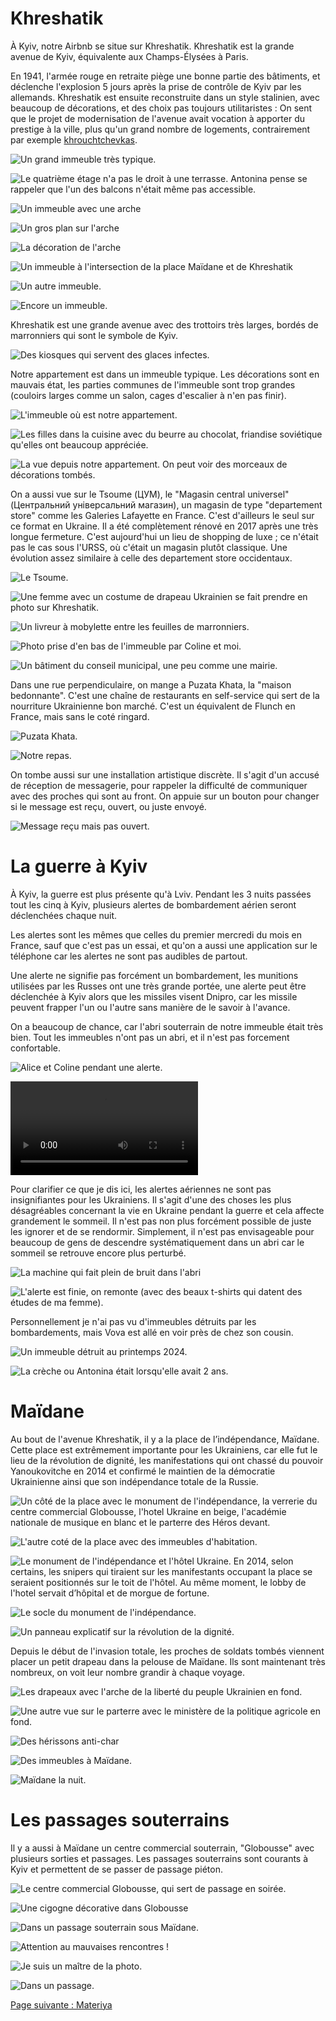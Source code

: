 # Khreshatik

À Kyiv, notre Airbnb se situe sur Khreshatik. Khreshatik est la grande avenue de
Kyiv, équivalente aux Champs-Élysées à Paris.

En 1941, l'armée rouge en retraite piège une bonne partie des bâtiments, et
déclenche l'explosion 5 jours après la prise de contrôle de Kyiv par les
allemands. Khreshatik est ensuite reconstruite dans un style stalinien, avec
beaucoup de décorations, et des choix pas toujours utilitaristes  : On sent que
le projet de modernisation de l'avenue avait vocation à apporter du prestige à
la ville, plus qu'un grand nombre de logements, contrairement par exemple
[khrouchtchevkas](https://fr.wikipedia.org/wiki/Khrouchtchevka).

![Un grand immeuble très typique.](images/kyiv/p1/khreshatik/immeuble_3.jpg)

![Le quatrième étage n'a pas le droit à une terrasse. Antonina pense se rappeler que l'un des balcons n'était même pas accessible.](images/kyiv/p1/khreshatik/arcades.jpg)

![Un immeuble avec une arche](images/kyiv/p1/khreshatik/arche_plan_large.jpg)

![Un gros plan sur l'arche](images/kyiv/p1/khreshatik/arche.jpg)

![La décoration de l'arche](images/kyiv/p1/khreshatik/decoration.jpg)

![Un immeuble à l'intersection de la place Maïdane et de Khreshatik](images/kyiv/p1/khreshatik/immeuble_folkmart.jpg)

![Un autre immeuble.](images/kyiv/p1/khreshatik/immeuble.jpg)

![Encore un immeuble.](images/kyiv/p1/khreshatik/immeuble2.jpg)

Khreshatik est une grande avenue avec des trottoirs très larges, bordés de
marronniers qui sont le symbole de Kyiv.

![Des kiosques qui servent des glaces infectes.](images/kyiv/p1/khreshatik/kiosques.jpg)

Notre appartement est dans un immeuble typique. Les décorations sont en mauvais
état, les parties communes de l'immeuble sont trop grandes (couloirs larges
comme un salon, cages d'escalier à n'en pas finir).

![L'immeuble où est notre appartement.](images/kyiv/p1/khreshatik/notre_immeuble.jpg)

![Les filles dans la cuisine avec du beurre au chocolat, friandise soviétique qu'elles ont beaucoup appréciée.](images/kyiv/p1/khreshatik/beurre.jpg)

![La vue depuis notre appartement. On peut voir des morceaux de décorations tombés.](images/kyiv/p1/khreshatik/vue_appartement_khreshatik.jpg)

On a aussi vue sur le Tsoume (ЦУМ), le "Magasin central universel" (Центральний
універсальний магазин), un magasin de type "departement store" comme les
Galeries Lafayette en France. C'est d'ailleurs le seul sur ce format en Ukraine.
Il a été complètement rénové en 2017 après une très longue fermeture. C'est
aujourd'hui un lieu de shopping de luxe ; ce n'était pas le cas sous l'URSS, où
c'était un magasin plutôt classique. Une évolution assez similaire à celle des
departement store occidentaux.

![Le Tsoume.](images/kyiv/p1/khreshatik/tsoum.jpg)

![Une femme avec un costume de drapeau Ukrainien se fait prendre en photo sur Khreshatik.](images/kyiv/p1/khreshatik/miss_ukraine.jpg)

![Un livreur à mobylette entre les feuilles de marronniers.](images/kyiv/p1/khreshatik/kashtane_mobilette.jpg)

![Photo prise d'en bas de l'immeuble par Coline et moi.](images/kyiv/p1/khreshatik/khreshatik_appartement_fenetre.jpg)

![Un bâtiment du conseil municipal, une peu comme une mairie.](images/kyiv/p1/khreshatik/ministere.jpg)

Dans une rue perpendiculaire, on mange a Puzata Khata, la "maison bedonnante".
C'est une chaîne de restaurants en self-service qui sert de la nourriture
Ukrainienne bon marché. C'est un équivalent de Flunch en France, mais sans le
coté ringard.

![Puzata Khata.](images/kyiv/p1/khreshatik/pekha_ext.jpg)

![Notre repas.](images/kyiv/p1/khreshatik/pekha.jpg)

On tombe aussi sur une installation artistique discrète. Il s'agit d'un accusé
de réception de messagerie, pour rappeler la difficulté de communiquer avec des
proches qui sont au front. On appuie sur un bouton pour changer si le message
est reçu, ouvert, ou juste envoyé.

![Message reçu mais pas ouvert.](images/kyiv/p1/khreshatik/accuse_reception.jpg)

# La guerre à Kyiv

À Kyiv, la guerre est plus présente qu'à Lviv. Pendant les 3 nuits passées tout
les cinq à Kyiv, plusieurs alertes de bombardement aérien seront déclenchées
chaque nuit.

Les alertes sont les mêmes que celles du premier mercredi du mois en France,
sauf que c'est pas un essai, et qu'on a aussi une application sur le téléphone
car les alertes ne sont pas audibles de partout.

Une alerte ne signifie pas forcément un bombardement, les munitions utilisées
par les Russes ont une très grande portée, une alerte peut être déclenchée à
Kyiv alors que les missiles visent Dnipro, car les missile peuvent frapper l'un
ou l'autre sans manière de le savoir à l'avance.

On a beaucoup de chance, car l'abri souterrain de notre immeuble était très
bien. Tout les immeubles n'ont pas un abri, et il n'est pas forcement
confortable.

![Alice et Coline pendant une alerte.](images/kyiv/p1/khreshatik/abri/bancs.jpg)

![Présentation de l'abri](images/kyiv/p1/khreshatik/abri/abri_vlog.webm)

Pour clarifier ce que je dis ici, les alertes aériennes ne sont pas
insignifiantes pour les Ukrainiens. Il s'agit d'une des choses les plus
désagréables concernant la vie en Ukraine pendant la guerre et cela affecte
grandement le sommeil. Il n'est pas non plus forcément possible de juste les
ignorer et de se rendormir. Simplement, il n'est pas envisageable pour beaucoup
de gens de descendre systématiquement dans un abri car le sommeil se retrouve
encore plus perturbé.

![La machine qui fait plein de bruit dans l'abri](images/kyiv/p1/khreshatik/abri/machine.jpg)

![L'alerte est finie, on remonte (avec des beaux t-shirts qui datent des études de ma femme).](images/kyiv/p1/khreshatik/abri/remonte.jpg)

Personnellement je n'ai pas vu d'immeubles détruits par les bombardements, mais
Vova est allé en voir près de chez son cousin.

![Un immeuble détruit au printemps 2024.](images/kyiv/p1/vova_immeuble_detruit.jpg)

![La crèche ou Antonina était lorsqu'elle avait 2 ans.](images/kyiv/p1/creche.jpg)

# Maïdane

Au bout de l'avenue Khreshatik, il y a la place de l’indépendance, Maïdane.
Cette place est extrêmement importante pour les Ukrainiens, car elle fut le lieu
de la révolution de dignité, les manifestations qui ont chassé du pouvoir
Yanoukovitche en 2014 et confirmé le maintien de la démocratie Ukrainienne
ainsi que son indépendance totale de la Russie.

![Un côté de la place avec le monument de l'indépendance, la verrerie du centre commercial Globousse, l'hotel Ukraine en beige, l'académie nationale de musique en blanc et le parterre des Héros devant.](images/kyiv/p1/maidane/plan_large_2.jpg)

![L'autre coté de la place avec des immeubles d'habitation.](images/kyiv/p1/maidane/plan_large.jpg)

![Le monument de l'indépendance et l'hôtel Ukraine. En 2014, selon certains, les snipers qui tiraient sur les manifestants occupant la place se seraient positionnés sur le toit de l'hôtel. Au même moment, le lobby de l'hotel servait d’hôpital et de morgue de fortune.](images/kyiv/p1/maidane/hotel_ukraine_monument_independance.jpg)

![Le socle du monument de l'indépendance.](images/kyiv/p1/maidane/detail_monument.jpg)

![Un panneau explicatif sur la révolution de la dignité.](images/kyiv/p1/maidane/panneau_revolution_maidane.jpg)

Depuis le début de l'invasion totale, les proches de soldats tombés viennent
placer un petit drapeau dans la pelouse de Maïdane. Ils sont maintenant très
nombreux, on voit leur nombre grandir à chaque voyage.

![Les drapeaux avec l'arche de la liberté du peuple Ukrainien en fond.](images/kyiv/p1/maidane/parterre_des_heros.jpg)

![Une autre vue sur le parterre avec le ministère de la politique agricole en fond.](images/kyiv/p1/maidane/parterre_des_heros_2.jpg)

![Des hérissons anti-char](images/kyiv/p1/maidane/herissons_peinture.jpg)

![Des immeubles à Maïdane.](images/kyiv/p1/maidane/colone_globus.jpg)

![Maïdane la nuit.](images/kyiv/p1/maidane/nuit.jpg)

# Les passages souterrains

Il y a aussi à Maïdane un centre commercial souterrain, "Globousse" avec plusieurs sorties et
passages. Les passages souterrains sont courants à Kyiv et permettent de se
passer de passage piéton.

![Le centre commercial Globousse, qui sert de passage en soirée.](images/kyiv/p1/maidane/globus.jpg)

![Une cigogne décorative dans Globousse](images/kyiv/p1/maidane/cigogne_globus.jpg)

![Dans un passage souterrain sous Maïdane.](images/kyiv/p1/maidane/passage_souterrain.jpg)

![Attention au mauvaises rencontres !](images/kyiv/p1/emile_souterrain.jpg)

![Je suis un maître de la photo.](images/kyiv/p1/souterrain_exposition.jpg)

![Dans un passage.](images/kyiv/p1/vova_alice_souterrain.jpg)

[Page suivante : Materiya](kyiv_2_materiya.md)